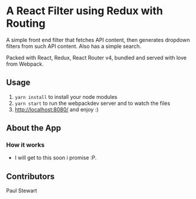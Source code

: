 # A React Filter using Redux with Routing

A simple front end filter that fetches API content, then generates dropdown filters from such API content. Also has a simple search.

Packed with React, Redux, React Router v4, bundled and served with love from Webpack.

## Usage

1. `yarn install` to install your node modules
2. `yarn start` to run the webpackdev server and to watch the files
3. [http://localhost:8080/](http://localhost:8080/) and enjoy :)

## About the App

### How it works

* I will get to this soon i promise :P.

## Contributors

Paul Stewart
